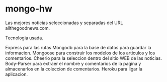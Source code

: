 # mongo-hw

Las mejores noticias seleccionadas y separadas del URL allthegoodnews.com.

Tecnologia usada.

Express para las rutas
Mongodb para la base de datos para guardar la informacion.
Mongoose para construir los modelos de los articulos y los comentarios.
Cheerio para la seleccion dentro del sitio WEB de las noticias.
Body-Parser para extraer el nombre y comentarios de la pagina y almacenarlos en la coleccion de comentarios.
Heroku para ligar la aplicacion.